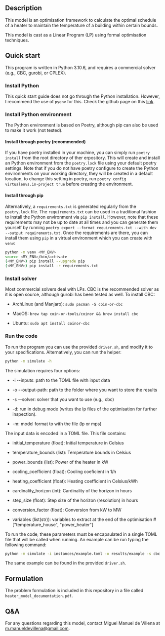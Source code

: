 ## Description

This model is an optimisation framework to calculate the optimal schedule of a heater to maintain the temperature of a building within certain bounds.

This model is cast as a Linear Program (LP) using formal optimisation techniques.

## Quick start

This program is written in Python 3.10.6, and requires a commercial solver (e.g., CBC, gurobi, or CPLEX).

### Install Python

This quick start guide does not go through the Python installation. However, I recommend the use of `pyenv` for this. Check the github page on this [link](https://github.com/pyenv/pyenv).

### Install Python environment
The Python environment is based on Poetry, although pip can also be used to make it work (not tested).

#### Install through poetry (recommended)

If you have poetry installed in your machine, you can simply run `poetry install` from the root directory of ther erpository. This will create and install an Python environment from the `poetry.lock` file using your default poetry settings. Note that if you do not have poetry configure to create the Python environments on your working directory, they will be created in a default location, to change this setting in poetry, run `poetry config virtualenvs.in-project true` before creating the environment.

#### Install through pip

Alternatively, a `requirements.txt` is generated regularly from the `poetry.lock` file. The `requirements.txt` can be used in a traditional fashion to install the Python environment via `pip install`. However, note that these requirements may not be up to date at all times and you can generate them yourself by running `poetry export --format requirements.txt --with dev --output requirements.txt`. Once the requirements are there, you can install them using `pip` in a virtual environment which you can create with `venv`:

```bash
python -m venv <MY_ENV>
source <MY_ENV>/bin/activate
(<MY_ENV>) pip install --upgrade pip
(<MY_ENV>) pip install -r requirements.txt
```

### Install solver

Most commercial solvers deal with LPs. CBC is the recommended solver as it is open source, although gurobi has been tested as well. To install CBC:

- ArchLinux (and Manjaro): `sudo pacman -S coin-or-cbc`

- MacOS: `brew tap coin-or-tools/coinor && brew install cbc`

- Ubuntu: `sudo apt install coinor-cbc`

### Run the code

To run the program you can use the provided `driver.sh`, and modify it to your specifications. Alternatively, you can run the helper:

```bash
python -m simulate -h
```

The simulation requires four options:

- -i --inputs: path to the TOML file with input data

- -o --output-path: path to the folder where you want to store the results

- -s --solver: solver that you want to use (e.g., cbc)

- -d: run in debug mode (writes the lp files of the optimisation for further inspection).

- -m: model format to with the file (lp or mps)


The input data is encoded in a TOML file. This file contains:

- initial_temperature (float): Initial temperature in Celsius

- temperature_bounds (list): Temperature bounds in Celsius

- power_bounds (list): Power of the heater in kW

- cooling_coefficient (float): Cooling coeficient in 1/h

- heating_coefficient (float): Heating coefficient in Celsius/kWh

- cardinality_horizon (int): Cardinality of the horizon in hours

- step_size (float): Step size of the horizon (resolution) in hours

- conversion_factor (float): Conversion from kW to MW

- variables (list(str)): variables to extract at the end of the optimisation # ["temperature_house", "power_heater"]

To run the code, these parameters must be encapsulated in a single TOML file that will be called when running. An example can be run typing the following command:
```bash
python -m simulate -i instances/example.toml -o results/example -s cbc -d -m lp
```
The same example can be found in the provided `driver.sh`.

## Formulation

The problem formulation is included in this repository in a file called `heater_model_documentation.pdf`.

## Q&A

For any questions regarding this model, contact Miguel Manuel de Villena at m.manueldevillena@gmail.com.


